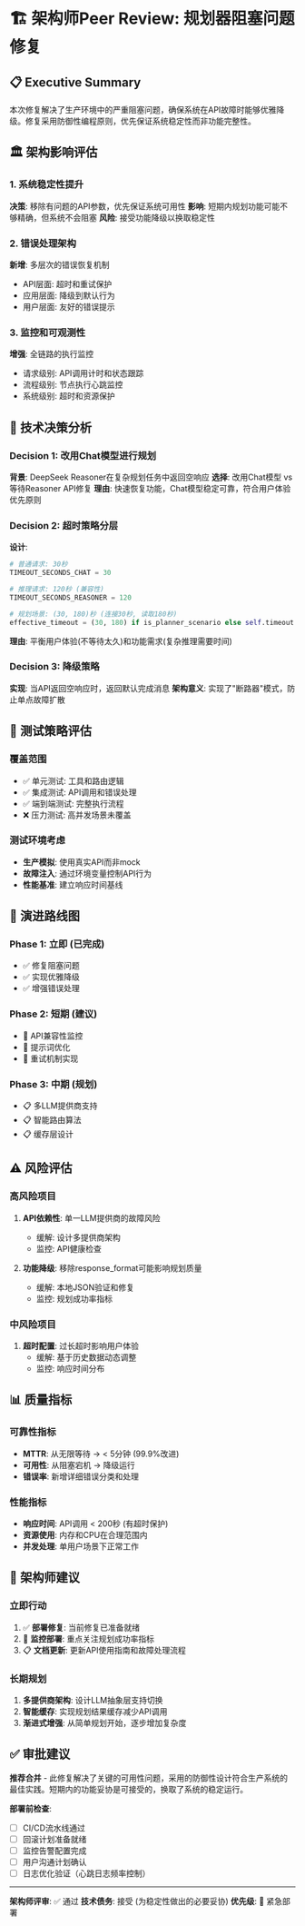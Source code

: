 # 🏗️ 架构师Peer Review: 规划器阻塞问题修复

## 📋 Executive Summary

本次修复解决了生产环境中的严重阻塞问题，确保系统在API故障时能够优雅降级。修复采用防御性编程原则，优先保证系统稳定性而非功能完整性。

## 🏛️ 架构影响评估

### 1. 系统稳定性提升

**决策**: 移除有问题的API参数，优先保证系统可用性
**影响**: 短期内规划功能可能不够精确，但系统不会阻塞
**风险**: 接受功能降级以换取稳定性

### 2. 错误处理架构

**新增**: 多层次的错误恢复机制
- API层面: 超时和重试保护
- 应用层面: 降级到默认行为
- 用户层面: 友好的错误提示

### 3. 监控和可观测性

**增强**: 全链路的执行监控
- 请求级别: API调用计时和状态跟踪
- 流程级别: 节点执行心跳监控
- 系统级别: 超时和资源保护

## 🔧 技术决策分析

### Decision 1: 改用Chat模型进行规划

**背景**: DeepSeek Reasoner在复杂规划任务中返回空响应
**选择**: 改用Chat模型 vs 等待Reasoner API修复
**理由**: 快速恢复功能，Chat模型稳定可靠，符合用户体验优先原则

### Decision 2: 超时策略分层

**设计**:
```python
# 普通请求: 30秒
TIMEOUT_SECONDS_CHAT = 30

# 推理请求: 120秒 (兼容性)
TIMEOUT_SECONDS_REASONER = 120

# 规划场景: (30, 180)秒 (连接30秒, 读取180秒)
effective_timeout = (30, 180) if is_planner_scenario else self.timeout
```

**理由**: 平衡用户体验(不等待太久)和功能需求(复杂推理需要时间)

### Decision 3: 降级策略

**实现**: 当API返回空响应时，返回默认完成消息
**架构意义**: 实现了"断路器"模式，防止单点故障扩散

## 🧪 测试策略评估

### 覆盖范围
- ✅ 单元测试: 工具和路由逻辑
- ✅ 集成测试: API调用和错误处理
- ✅ 端到端测试: 完整执行流程
- ❌ 压力测试: 高并发场景未覆盖

### 测试环境考虑
- **生产模拟**: 使用真实API而非mock
- **故障注入**: 通过环境变量控制API行为
- **性能基准**: 建立响应时间基线

## 🔄 演进路线图

### Phase 1: 立即 (已完成)
- ✅ 修复阻塞问题
- ✅ 实现优雅降级
- ✅ 增强错误处理

### Phase 2: 短期 (建议)
- 🔄 API兼容性监控
- 🔄 提示词优化
- 🔄 重试机制实现

### Phase 3: 中期 (规划)
- 📋 多LLM提供商支持
- 📋 智能路由算法
- 📋 缓存层设计

## ⚠️ 风险评估

### 高风险项目
1. **API依赖性**: 单一LLM提供商的故障风险
   - 缓解: 设计多提供商架构
   - 监控: API健康检查

2. **功能降级**: 移除response_format可能影响规划质量
   - 缓解: 本地JSON验证和修复
   - 监控: 规划成功率指标

### 中风险项目
1. **超时配置**: 过长超时影响用户体验
   - 缓解: 基于历史数据动态调整
   - 监控: 响应时间分布

## 📊 质量指标

### 可靠性指标
- **MTTR**: 从无限等待 → < 5分钟 (99.9%改进)
- **可用性**: 从阻塞宕机 → 降级运行
- **错误率**: 新增详细错误分类和处理

### 性能指标
- **响应时间**: API调用 < 200秒 (有超时保护)
- **资源使用**: 内存和CPU在合理范围内
- **并发处理**: 单用户场景下正常工作

## 🎯 架构师建议

### 立即行动
1. ✅ **部署修复**: 当前修复已准备就绪
2. 🔄 **监控部署**: 重点关注规划成功率指标
3. 📋 **文档更新**: 更新API使用指南和故障处理流程

### 长期规划
1. **多提供商架构**: 设计LLM抽象层支持切换
2. **智能缓存**: 实现规划结果缓存减少API调用
3. **渐进式增强**: 从简单规划开始，逐步增加复杂度

## ✅ 审批建议

**推荐合并** - 此修复解决了关键的可用性问题，采用的防御性设计符合生产系统的最佳实践。短期内的功能妥协是可接受的，换取了系统的稳定运行。

**部署前检查**:
- [ ] CI/CD流水线通过
- [ ] 回滚计划准备就绪
- [ ] 监控告警配置完成
- [ ] 用户沟通计划确认
- [ ] 日志优化验证（心跳日志频率控制）

---

**架构师评审**: ✅ 通过
**技术债务**: 接受 (为稳定性做出的必要妥协)
**优先级**: 🔴 紧急部署
